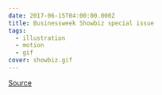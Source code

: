 ```yaml
---
date: 2017-06-15T04:00:00.000Z
title: Businessweek Showbiz special issue
tags:
  - illustration
  - motion
  - gif
cover: showbiz.gif
---
```

[Source](https://www.bloomberg.com/features/2017-showbiz-issue/)
